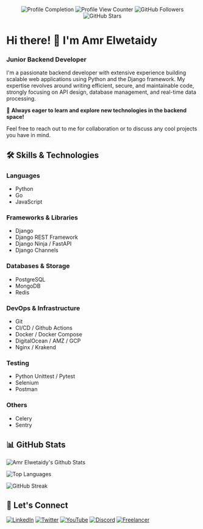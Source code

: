 <div align="center">
  
  ![Profile Completion](https://img.shields.io/badge/Profile%20Completion-100%25-blue)
  ![Profile View Counter](https://komarev.com/ghpvc/?username=Amr-elwetaidy&label=Profile%20views&color=0e75b6&style=flat)
  ![GitHub Followers](https://img.shields.io/github/followers/Amr-elwetaidy?style=plastic&label=Followers+Count)
  ![GitHub Stars](https://img.shields.io/github/stars/Amr-elwetaidy?style=plastic&label=Stars+Count)

</div>

# Hi there! 👋 I'm Amr Elwetaidy

### Junior Backend Developer

I'm a passionate backend developer with extensive experience building scalable web applications using Python and the Django framework. My expertise revolves around writing efficient, secure, and maintainable code, strongly focusing on API design, database management, and real-time data processing.

🚀 **Always eager to learn and explore new technologies in the backend space!**

Feel free to reach out to me for collaboration or to discuss any cool projects you have in mind.

## 🛠️ Skills & Technologies

### Languages
- Python
- Go
- JavaScript

### Frameworks & Libraries
- Django
- Django REST Framework
- Django Ninja / FastAPI
- Django Channels

### Databases & Storage
- PostgreSQL
- MongoDB
- Redis

### DevOps & Infrastructure
- Git
- CI/CD / Github Actions
- Docker / Docker Compose
- DigitalOcean / AMZ / GCP
- Nginx / Krakend

### Testing
- Python Unittest / Pytest
- Selenium
- Postman

### Others
- Celery
- Sentry

## 📊 GitHub Stats

![Amr Elwetaidy's Github Stats](https://github-readme-stats-git-master-web-wizardss.vercel.app/api?username=Amr-elwetaidy&count_private=true&show_icons=true&theme=radical&include_all_commits=true)

![Top Languages](https://github-readme-stats-git-master-web-wizardss.vercel.app/api/top-langs/?username=Amr-elwetaidy&count_private=true&theme=radical&card_width=470)

![GitHub Streak](https://github-readme-streak-stats-wheat-phi.vercel.app?user=Amr-elwetaidy&theme=radical&exclude_days=Fri%2CSat&card_width=470&card_height=&short_numbers=ture)

## 💬 Let's Connect

[![LinkedIn](https://img.shields.io/badge/LinkedIn-0077B5?style=for-the-badge&logo=linkedin&logoColor=white)](https://linkedin.com/in/amr-elwetaidy)
[![Twitter](https://img.shields.io/badge/Twitter-000000?style=for-the-badge&logo=x&logoColor=white)](https://x.com/Amr_Elwetaidy)
[![YouTube](https://img.shields.io/badge/YouTube-FF0000?style=for-the-badge&logo=youtube&logoColor=white)](https://www.youtube.com/@webwizards-academy)
[![Discord](https://img.shields.io/badge/Discord-5865F2?style=for-the-badge&logo=discord&logoColor=white)](https://discordapp.com/users/amr.elwetaidy)
[![Freelancer](https://img.shields.io/badge/Freelancer-29B2FE?style=for-the-badge&logo=freelancer&logoColor=white)](https://www.freelancer.com/u/AmrElwetaidy)

